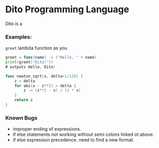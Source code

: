 # Dito Programming Language

Dito is a


### Examples:

`greet` lambda function as you
```go
greet = func(name) -> ("Hello, " + name)
print(greet("Dito!"))
# outputs Hello, Dito!
```

```go
func newton_sqrt(x, delta=1/128) {
    z = delta
    for abs(x - z**2) > delta {
        z -= (z**2 - x) / (2 * x)
    }
    return z
}
```


### Known Bugs

* improper ending of expressions.
* if else statements not working without semi colons linked ot above.
* if else expression precedence. need to find a new format.